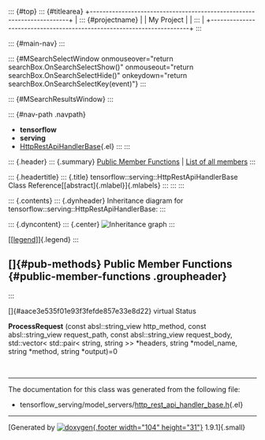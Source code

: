 ::: {#top}
::: {#titlearea}
+-----------------------------------------------------------------------+
| ::: {#projectname}                                                    |
| My Project                                                            |
| :::                                                                   |
+-----------------------------------------------------------------------+
:::

::: {#main-nav}
:::

::: {#MSearchSelectWindow onmouseover="return searchBox.OnSearchSelectShow()" onmouseout="return searchBox.OnSearchSelectHide()" onkeydown="return searchBox.OnSearchSelectKey(event)"}
:::

::: {#MSearchResultsWindow}
:::

::: {#nav-path .navpath}
-   **tensorflow**
-   **serving**
-   [HttpRestApiHandlerBase](classtensorflow_1_1serving_1_1HttpRestApiHandlerBase.html){.el}
:::
:::

::: {.header}
::: {.summary}
[Public Member Functions](#pub-methods) \| [List of all
members](classtensorflow_1_1serving_1_1HttpRestApiHandlerBase-members.html)
:::

::: {.headertitle}
::: {.title}
tensorflow::serving::HttpRestApiHandlerBase Class
Reference[[abstract]{.mlabel}]{.mlabels}
:::
:::
:::

::: {.contents}
::: {.dynheader}
Inheritance diagram for tensorflow::serving::HttpRestApiHandlerBase:
:::

::: {.dyncontent}
::: {.center}
![Inheritance
graph](classtensorflow_1_1serving_1_1HttpRestApiHandlerBase__inherit__graph.png)
:::

[\[[legend](graph_legend.html)\]]{.legend}
:::

[]{#pub-methods} Public Member Functions {#public-member-functions .groupheader}
----------------------------------------
:::

[]{#aace3e535f01e93f3fefde857e33e8d22} virtual Status 

**ProcessRequest** (const absl::string\_view http\_method, const
absl::string\_view request\_path, const absl::string\_view
request\_body, std::vector\< std::pair\< string, string \>\> \*headers,
string \*model\_name, string \*method, string \*output)=0

 

------------------------------------------------------------------------

The documentation for this class was generated from the following file:

-   tensorflow\_serving/model\_servers/[http\_rest\_api\_handler\_base.h](http__rest__api__handler__base_8h_source.html){.el}

------------------------------------------------------------------------

[Generated by [![doxygen](doxygen.svg){.footer width="104"
height="31"}](https://www.doxygen.org/index.html) 1.9.1]{.small}
